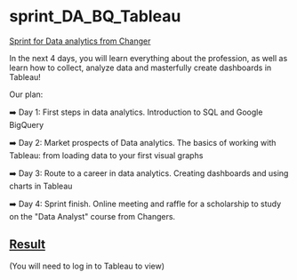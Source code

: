 # sprint_DA_BQ_Tableau
[Sprint for Data analytics from Changer](https://web.telegram.org/k/#@sprint_da_bot)

In the next 4 days, you will learn everything about the profession, as well as learn how to collect, analyze data and masterfully create dashboards in Tableau!

Our plan:

➡️ Day 1: First steps in data analytics. Introduction to SQL and Google BigQuery

➡️ Day 2: Market prospects of Data analytics. The basics of working with Tableau: from loading data to your first visual graphs

➡️ Day 3: Route to a career in data analytics. Creating dashboards and using charts in Tableau

➡️ Day 4: Sprint finish. Online meeting and raffle for a scholarship to study on the "Data Analyst" course from Changers.
## [Result](https://eu-west-1a.online.tableau.com/t/httpswwwsoftserveinccomukua/views/BikeShare/Bike_share/1486708e-d630-430d-992b-1ba64d1ecefe/cd219ed7-39b4-45eb-9969-75fcb50b7b25)
(You will need to log in to Tableau to view)
